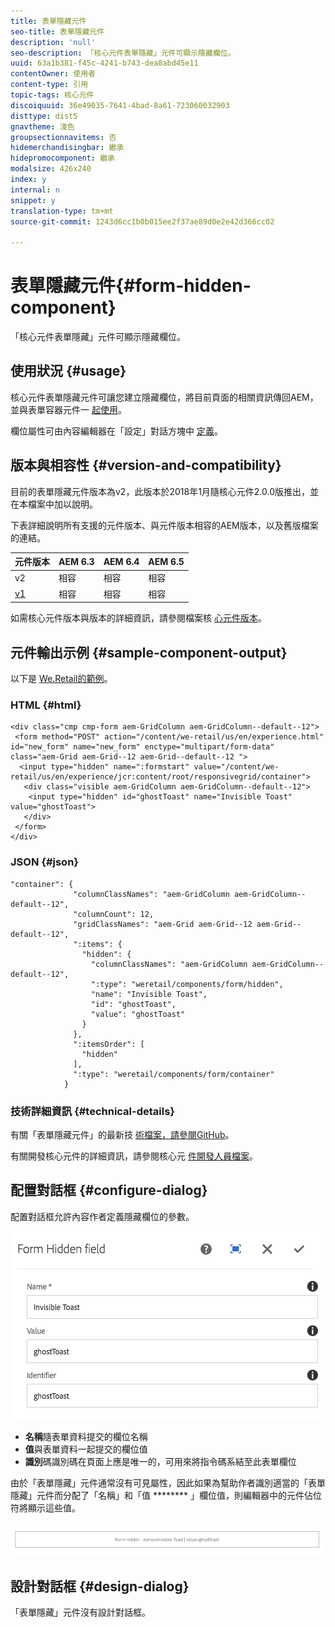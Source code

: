```yaml
---
title: 表單隱藏元件
seo-title: 表單隱藏元件
description: 'null'
seo-description: 「核心元件表單隱藏」元件可顯示隱藏欄位。
uuid: 63a1b381-f45c-4241-b743-dea8abd45e11
contentOwner: 使用者
content-type: 引用
topic-tags: 核心元件
discoiquuid: 36e49035-7641-4bad-8a61-723060032903
disttype: dist5
gnavtheme: 淺色
groupsectionnavitems: 否
hidemerchandisingbar: 繼承
hidepromocomponent: 繼承
modalsize: 426x240
index: y
internal: n
snippet: y
translation-type: tm+mt
source-git-commit: 1243d6cc1b0b015ee2f37ae89d0e2e42d366cc02

---
```



# 表單隱藏元件{#form-hidden-component}

「核心元件表單隱藏」元件可顯示隱藏欄位。

## 使用狀況 {#usage}

核心元件表單隱藏元件可讓您建立隱藏欄位，將目前頁面的相關資訊傳回AEM，並與表單容器元件一 [起使用](form-container.md)。

欄位屬性可由內容編輯器在「設定」對話方塊中 [定義](form-hidden.md)。

## 版本與相容性 {#version-and-compatibility}

目前的表單隱藏元件版本為v2，此版本於2018年1月隨核心元件2.0.0版推出，並在本檔案中加以說明。

下表詳細說明所有支援的元件版本、與元件版本相容的AEM版本，以及舊版檔案的連結。

| 元件版本 | AEM 6.3 | AEM 6.4 | AEM 6.5 |
|--- |--- |--- |--- |
| v2 | 相容 | 相容 | 相容 |
| [v1](form-hidden-v1.md) | 相容 | 相容 | 相容 |

如需核心元件版本與版本的詳細資訊，請參閱檔案核 [心元件版本](versions.md)。

## 元件輸出示例 {#sample-component-output}

以下是 [We.Retail的範例](https://helpx.adobe.com/experience-manager/6-5/sites/developing/using/we-retail.html)。

### HTML {#html}

```
<div class="cmp cmp-form aem-GridColumn aem-GridColumn--default--12">
 <form method="POST" action="/content/we-retail/us/en/experience.html" id="new_form" name="new_form" enctype="multipart/form-data" class="aem-Grid aem-Grid--12 aem-Grid--default--12 ">
  <input type="hidden" name=":formstart" value="/content/we-retail/us/en/experience/jcr:content/root/responsivegrid/container">
   <div class="visible aem-GridColumn aem-GridColumn--default--12">
    <input type="hidden" id="ghostToast" name="Invisible Toast" value="ghostToast">
   </div>
 </form>
</div>
```

### JSON {#json}

```
"container": {
              "columnClassNames": "aem-GridColumn aem-GridColumn--default--12",
              "columnCount": 12,
              "gridClassNames": "aem-Grid aem-Grid--12 aem-Grid--default--12",
              ":items": {
                "hidden": {
                  "columnClassNames": "aem-GridColumn aem-GridColumn--default--12",
                  ":type": "weretail/components/form/hidden",
                  "name": "Invisible Toast",
                  "id": "ghostToast",
                  "value": "ghostToast"
                }
              },
              ":itemsOrder": [
                "hidden"
              ],
              ":type": "weretail/components/form/container"
            }
```

### 技術詳細資訊 {#technical-details}

有關「表單隱藏元件」的最新技 [術檔案，請參閱GitHub](https://github.com/adobe/aem-core-wcm-components/blob/master/content/src/content/jcr_root/apps/core/wcm/components/form/hidden/v2/hidden)。

有關開發核心元件的詳細資訊，請參閱核心元 [件開發人員檔案](developing.md)。

## 配置對話框 {#configure-dialog}

配置對話框允許內容作者定義隱藏欄位的參數。

![](assets/chlimage_1-26.png)

* **名稱**&#x200B;隨表單資料提交的欄位名稱
* **值**&#x200B;與表單資料一起提交的欄位值
* **識別**&#x200B;碼識別碼在頁面上應是唯一的，可用來將指令碼系結至此表單欄位

由於「表單隱藏」元件通常沒有可見屬性，因此如果為幫助作者識別適當的「表單隱藏」元件而分配了「名稱」和「值 ******** 」欄位值，則編輯器中的元件佔位符將顯示這些值。

![](assets/screenshot_2018-10-19at094927.png)

## 設計對話框 {#design-dialog}

「表單隱藏」元件沒有設計對話框。